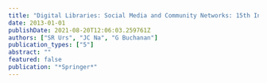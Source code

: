 ```yaml
---
title: "Digital Libraries: Social Media and Community Networks: 15th International Conference on Asia-Pacific Digital Libraries, ICADL 2013, Bangalore, India, December 9-11, 2013 łdots"
date: 2013-01-01
publishDate: 2021-08-20T12:06:03.259761Z
authors: ["SR Urs", "JC Na", "G Buchanan"]
publication_types: ["5"]
abstract: ""
featured: false
publication: "*Springer*"
---
```


